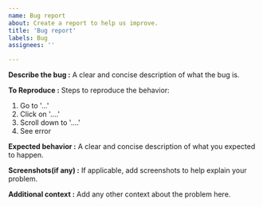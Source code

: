```yaml
---
name: Bug report
about: Create a report to help us improve.
title: 'Bug report'
labels: Bug
assignees: ''

---
```


**Describe the bug :**
A clear and concise description of what the bug is.

**To Reproduce :**
Steps to reproduce the behavior:
1. Go to '...'
2. Click on '....'
3. Scroll down to '....'
4. See error

**Expected behavior :**
A clear and concise description of what you expected to happen.

**Screenshots(if any) :**
If applicable, add screenshots to help explain your problem.

**Additional context :**
Add any other context about the problem here.
